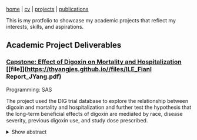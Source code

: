 [home](thyangjes.github.io/) | [cv](https://thyangjes.github.io//files/JessyYang_Resume_Oct2024.pdf) | [projects](https://thyangjes.github.io//projects.html) | [publications](https://thyangjes.github.io//publications.html) 

This is my protfolio to showcase my academic projects that reflect my interests, skills, and aspirations. 


## Academic Project Deliverables

### <ins> Capstone: Effect of Digoxin on Mortality and Hospitalization </ins> [[file]](https://thyangjes.github.io//files/ILE_Fianl Report_JYang.pdf)

Programming: SAS

The project used the DIG trial database to explore the relationship between digoxin and mortality and hospitalization and further test the hypothesis that the long-term beneﬁcial effects of digoxin are mediated by race, disease severity, previous digoxin use, and study dose prescribed.
<details>   
<summary>Show abstract</summary>     
  
  <br />
This project highlighted the protective effects of Digoxin against worsening heart failure (WHF) and hospitalization due to cardiovascular disease (CVD) in patients with severe heart failure and poor prognosis. Findings suggested that Digoxin may offer more pronounced protection against CVD hospitalization in patients with 4+ symptoms of congestive heart failure or those receiving a higher daily dose of the study drug. 
<details>   


### <ins> Predictors of Hemoglobin A1C  </ins> [[file]](https://thyangjes.github.io//files/BS805_Course%20Project_JYang.pdf)

Programming: SAS

The project utilized datasets from two published studies focusing on cardiovascular risk factors among African Americans in central Virginia to predict Hemoglobin A1C levels. Data manipulation (cleaning, merging, and variable re-categorization), statistical analyses (two-factor ANOVA, piecewise linear model, and multiple linear regression), and model selection were executed to evaluate the relationship between BMI and HbA1Cs.
<details>   
<summary>Show abstract</summary>     
  
  <br />
The findings of this project revealed that the natural log of HbA1c was a more suitable outcome for assessing the linear relationship with BMI, But the association was no longer observed after adjusting for various predictors including age, sex, total cholesterol, SBP, and waist, highlighting the importance of considering multiple factors in predicting HbA1c levels.
<details>   


### <ins> State-Level Variation In Low-Value Care  </ins> [[file]](https://thyangjes.github.io//files/Dashboard_LowValueCare.pdf)

Programming: Microsoft Excel

The project utilized administrative claims data from Optum and focused on low-value cancer screenings in the US pre-defined by Do et al. (2022) to conduct data visualization via dashboards in Microsoft Excel. 
<details>   
<summary>Show abstract</summary>     
  
  <br />
Key objectives for the dashboard included measuring healthcare inefficiency in terms of utilization and spending and identifying states requiring policy interventions concerning low-value care in cancer screenings.

<details>   

### <ins> Multiple Imputation on Missing Values   </ins> [[file]](https://thyangjes.github.io//files/BS845%20Final%20Project_JYang_revised.pdf)

Programming: R

This project implemented multiple imputation on a dataset with missing values from the Framingham Heart Study, aiming to provide comprehensive and rigorous data analysis for predicting cardiovascular disease risk factors. Data simulation and statistical analyses were carried out to compare two imputation methods, predictive mean matching (PMM) and random forest (RF). 

Results of the project indicated that RF showed smaller normalized root mean squared error (NRMSE) and bias in estimating mean imputed values, while PMM demonstrated better accuracy in estimating associations. No statistical significance was found between the two methods, and challenges remained in logistic regression models due to the binary outcomes' lesser information for estimating regression parameters.
